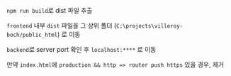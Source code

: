 
`npm run build`로 dist 파일 추출

`frontend` 내부 `dist` 파일을 그 상위 폴더 (`C:\projects\villeroy-boch/public_html`) 로 이동

`backend`로 server port 확인 후 `localhost:****` 로 이동

만약 `index.html`에 `production && http => router push https` 있을 경우, 제거